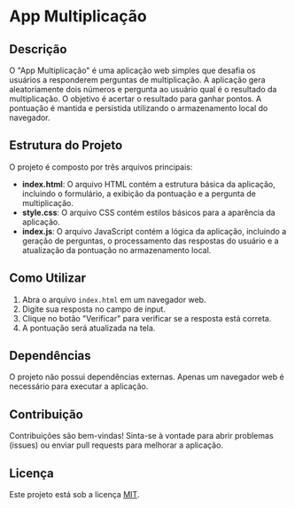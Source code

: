 # App Multiplicação

## Descrição

O "App Multiplicação" é uma aplicação web simples que desafia os usuários a responderem perguntas de multiplicação. A aplicação gera aleatoriamente dois números e pergunta ao usuário qual é o resultado da multiplicação. O objetivo é acertar o resultado para ganhar pontos. A pontuação é mantida e persistida utilizando o armazenamento local do navegador.

## Estrutura do Projeto

O projeto é composto por três arquivos principais:

- **index.html**: O arquivo HTML contém a estrutura básica da aplicação, incluindo o formulário, a exibição da pontuação e a pergunta de multiplicação.
- **style.css**: O arquivo CSS contém estilos básicos para a aparência da aplicação.
- **index.js**: O arquivo JavaScript contém a lógica da aplicação, incluindo a geração de perguntas, o processamento das respostas do usuário e a atualização da pontuação no armazenamento local.

## Como Utilizar

1. Abra o arquivo `index.html` em um navegador web.
2. Digite sua resposta no campo de input.
3. Clique no botão "Verificar" para verificar se a resposta está correta.
4. A pontuação será atualizada na tela.

## Dependências

O projeto não possui dependências externas. Apenas um navegador web é necessário para executar a aplicação.

## Contribuição

Contribuições são bem-vindas! Sinta-se à vontade para abrir problemas (issues) ou enviar pull requests para melhorar a aplicação.

## Licença

Este projeto está sob a licença [MIT](LICENSE).